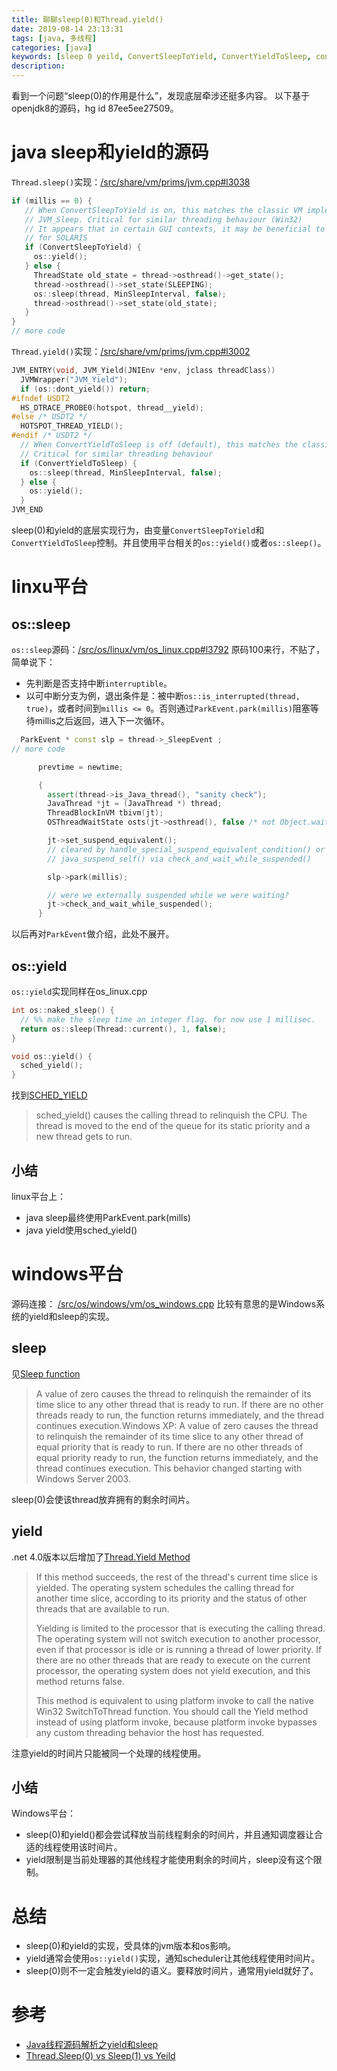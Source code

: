 ```yaml
---
title: 聊聊sleep(0)和Thread.yield()
date: 2019-08-14 23:13:31
tags: [java, 多线程]
categories: [java]
keywords: [sleep 0 yeild, ConvertSleepToYield, ConvertYieldToSleep, convert yield sleep]
description: 
---
```


看到一个问题“sleep(0)的作用是什么”，发现底层牵涉还挺多内容。
以下基于openjdk8的源码，hg id 87ee5ee27509。

# java sleep和yield的源码

`Thread.sleep()`实现：[/src/share/vm/prims/jvm.cpp#l3038]( http://hg.openjdk.java.net/jdk8/jdk8/hotspot/file/87ee5ee27509/src/share/vm/prims/jvm.cpp#l3038)
```cpp
if (millis == 0) {
   // When ConvertSleepToYield is on, this matches the classic VM implementation of
   // JVM_Sleep. Critical for similar threading behaviour (Win32)
   // It appears that in certain GUI contexts, it may be beneficial to do a short sleep
   // for SOLARIS
   if (ConvertSleepToYield) {
     os::yield();
   } else {
     ThreadState old_state = thread->osthread()->get_state();
     thread->osthread()->set_state(SLEEPING);
     os::sleep(thread, MinSleepInterval, false);
     thread->osthread()->set_state(old_state);
   }
}
// more code
```

`Thread.yield()`实现：[/src/share/vm/prims/jvm.cpp#l3002](http://hg.openjdk.java.net/jdk8/jdk8/hotspot/file/87ee5ee27509/src/share/vm/prims/jvm.cpp#l3002)

```cpp
JVM_ENTRY(void, JVM_Yield(JNIEnv *env, jclass threadClass))
  JVMWrapper("JVM_Yield");
  if (os::dont_yield()) return;
#ifndef USDT2
  HS_DTRACE_PROBE0(hotspot, thread__yield);
#else /* USDT2 */
  HOTSPOT_THREAD_YIELD();
#endif /* USDT2 */
  // When ConvertYieldToSleep is off (default), this matches the classic VM use of yield.
  // Critical for similar threading behaviour
  if (ConvertYieldToSleep) {
    os::sleep(thread, MinSleepInterval, false);
  } else {
    os::yield();
  }
JVM_END
```

sleep(0)和yield的底层实现行为，由变量`ConvertSleepToYield`和`ConvertYieldToSleep`控制。并且使用平台相关的`os::yield()`或者`os::sleep()`。

<!-- more -->


# linxu平台

## os::sleep

`os::sleep`源码：[/src/os/linux/vm/os_linux.cpp#l3792](http://hg.openjdk.java.net/jdk8/jdk8/hotspot/file/87ee5ee27509/src/os/linux/vm/os_linux.cpp#l3792)
原码100来行，不贴了，简单说下：
- 先判断是否支持中断`interruptible`。
- 以可中断分支为例，退出条件是：被中断`os::is_interrupted(thread, true)`，或者时间到`millis <= 0`。否则通过`ParkEvent.park(millis)`阻塞等待millis之后返回，进入下一次循环。
```cpp
  ParkEvent * const slp = thread->_SleepEvent ;
// more code

      prevtime = newtime;

      {
        assert(thread->is_Java_thread(), "sanity check");
        JavaThread *jt = (JavaThread *) thread;
        ThreadBlockInVM tbivm(jt);
        OSThreadWaitState osts(jt->osthread(), false /* not Object.wait() */);

        jt->set_suspend_equivalent();
        // cleared by handle_special_suspend_equivalent_condition() or
        // java_suspend_self() via check_and_wait_while_suspended()

        slp->park(millis);

        // were we externally suspended while we were waiting?
        jt->check_and_wait_while_suspended();
      }
```
以后再对`ParkEvent`做介绍，此处不展开。

## os::yield

`os::yield`实现同样在os_linux.cpp
```cpp
int os::naked_sleep() {
  // %% make the sleep time an integer flag. for now use 1 millisec.
  return os::sleep(Thread::current(), 1, false);
}

void os::yield() {
  sched_yield();
}
```

找到[SCHED_YIELD](http://man7.org/linux/man-pages/man2/sched_yield.2.html)
>sched_yield() causes the calling thread to relinquish the CPU.  The thread is moved to the end of the queue for its static priority and a new thread gets to run.

## 小结

linux平台上：
- java sleep最终使用ParkEvent.park(mills)
- java yield使用sched_yield()

# windows平台

源码连接： [/src/os/windows/vm/os_windows.cpp](http://hg.openjdk.java.net/jdk8/jdk8/hotspot/file/87ee5ee27509/src/os/windows/vm/os_windows.cpp)
比较有意思的是Windows系统的yield和sleep的实现。

## sleep

见[Sleep function](https://docs.microsoft.com/zh-cn/windows/win32/api/synchapi/nf-synchapi-sleep)

>A value of zero causes the thread to relinquish the remainder of its time slice to any other thread that is ready to run. If there are no other threads ready to run, the function returns immediately, and the thread continues execution.Windows XP:  A value of zero causes the thread to relinquish the remainder of its time slice to any other thread of equal priority that is ready to run. If there are no other threads of equal priority ready to run, the function returns immediately, and the thread continues execution. This behavior changed starting with Windows Server 2003.

sleep(0)会使该thread放弃拥有的剩余时间片。

## yield

.net 4.0版本以后增加了[Thread.Yield Method](https://docs.microsoft.com/en-us/dotnet/api/system.threading.thread.yield?redirectedfrom=MSDN&view=netframework-4.8#System_Threading_Thread_Yield)

>If this method succeeds, the rest of the thread's current time slice is yielded. The operating system schedules the calling thread for another time slice, according to its priority and the status of other threads that are available to run.
>
>Yielding is limited to the processor that is executing the calling thread. The operating system will not switch execution to another processor, even if that processor is idle or is running a thread of lower priority. If there are no other threads that are ready to execute on the current processor, the operating system does not yield execution, and this method returns false.
>
>This method is equivalent to using platform invoke to call the native Win32 SwitchToThread function. You should call the Yield method instead of using platform invoke, because platform invoke bypasses any custom threading behavior the host has requested.

注意yield的时间片只能被同一个处理的线程使用。

## 小结

Windows平台：
- sleep(0)和yield()都会尝试释放当前线程剩余的时间片，并且通知调度器让合适的线程使用该时间片。
- yield限制是当前处理器的其他线程才能使用剩余的时间片，sleep没有这个限制。

# 总结

- sleep(0)和yield的实现，受具体的jvm版本和os影响。
- yield通常会使用`os::yield()`实现，通知scheduler让其他线程使用时间片。
- sleep(0)则不一定会触发yield的语义。要释放时间片，通常用yield就好了。

# 参考

- [Java线程源码解析之yield和sleep](https://www.jianshu.com/p/0964124ae822)
- [Thread.Sleep(0) vs Sleep(1) vs Yeild](https://www.cnblogs.com/stg609/p/3857242.html)



